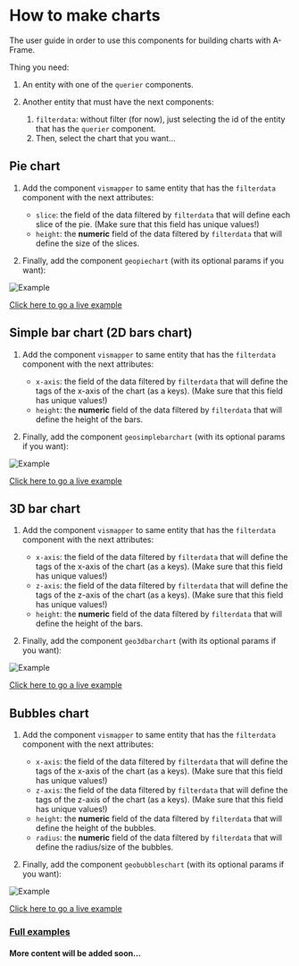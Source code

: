 # How to make charts

The user guide in order to use this components for building charts with A-Frame.

Thing you need:

1. An entity with one of the `querier` components.
2. Another entity that must have the next components:
    
    1. `filterdata`: without filter (for now), just selecting the id of the entity that has the `querier` component.
    2. Then, select the chart that you want...



## Pie chart

1. Add the component `vismapper` to same entity that has the `filterdata` component with the next attributes:
    - `slice`: the field of the data filtered by `filterdata` that will define each slice of the pie. (Make sure that this field has unique values!)
    - `height`: the **numeric** field of the data filtered by `filterdata` that will define the size of the slices.

2. Finally, add the component `geopiechart` (with its optional params if you want):

![Example](https://i.imgur.com/pB327Pn.png)

[Click here to go a live example](https://dlumbrer.github.io/aframe-babia-components/examples/pie_chart/)

## Simple bar chart (2D bars chart)

1. Add the component `vismapper` to same entity that has the `filterdata` component with the next attributes:
    - `x-axis`: the field of the data filtered by `filterdata` that will define the tags of the x-axis of the chart (as a keys). (Make sure that this field has unique values!)
    - `height`: the **numeric** field of the data filtered by `filterdata` that will define the height of the bars.

2. Finally, add the component `geosimplebarchart` (with its optional params if you want):

![Example](https://i.imgur.com/RZBaaPg.png)



[Click here to go a live example](https://dlumbrer.github.io/aframe-babia-components/examples/simplebar_chart/)


## 3D bar chart

1. Add the component `vismapper` to same entity that has the `filterdata` component with the next attributes:
    - `x-axis`: the field of the data filtered by `filterdata` that will define the tags of the x-axis of the chart (as a keys). (Make sure that this field has unique values!)
    - `z-axis`: the field of the data filtered by `filterdata` that will define the tags of the z-axis of the chart (as a keys). (Make sure that this field has unique values!)
    - `height`: the **numeric** field of the data filtered by `filterdata` that will define the height of the bars.

2. Finally, add the component `geo3dbarchart` (with its optional params if you want):

![Example](https://i.imgur.com/Kolrz1I.png)



[Click here to go a live example](https://dlumbrer.github.io/aframe-babia-components/examples/3dbars_chart/)


## Bubbles chart

1. Add the component `vismapper` to same entity that has the `filterdata` component with the next attributes:
    - `x-axis`: the field of the data filtered by `filterdata` that will define the tags of the x-axis of the chart (as a keys). (Make sure that this field has unique values!)
    - `z-axis`: the field of the data filtered by `filterdata` that will define the tags of the z-axis of the chart (as a keys). (Make sure that this field has unique values!)
    - `height`: the **numeric** field of the data filtered by `filterdata` that will define the height of the bubbles.
    - `radius`: the **numeric** field of the data filtered by `filterdata` that will define the radius/size of the bubbles.

2. Finally, add the component `geobubbleschart` (with its optional params if you want):

![Example](https://i.imgur.com/5cw40tj.png)



[Click here to go a live example](https://dlumbrer.github.io/aframe-babia-components/examples/bubbles_chart/)




### [Full examples](https://dlumbrer.github.io/aframe-babia-components)
#### More content will be added soon... 
